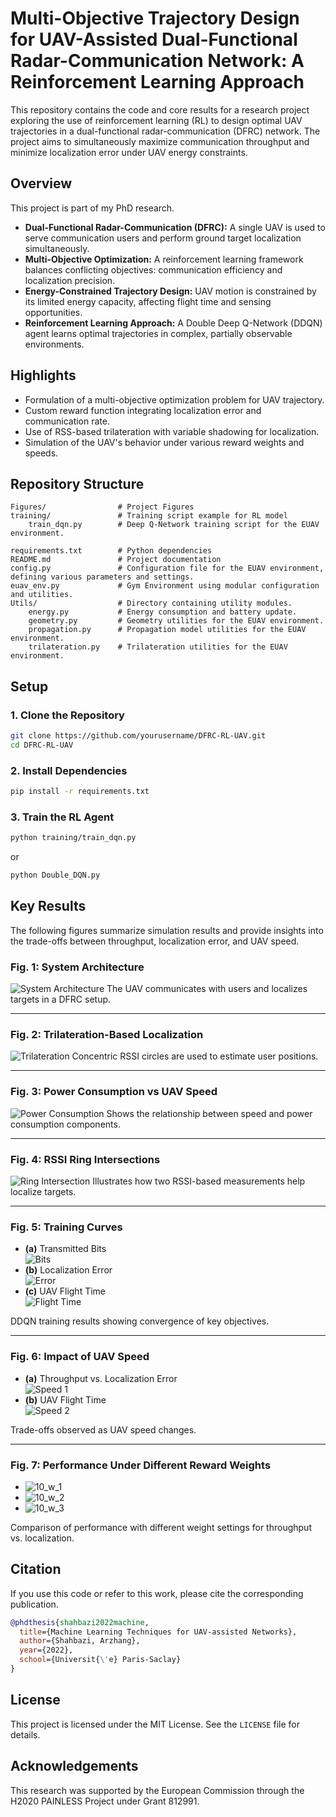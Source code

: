 # Multi-Objective Trajectory Design for UAV-Assisted Dual-Functional Radar-Communication Network: A Reinforcement Learning Approach

This repository contains the code and core results for a research project exploring the use of reinforcement learning (RL) to design optimal UAV trajectories in a dual-functional radar-communication (DFRC) network. The project aims to simultaneously maximize communication throughput and minimize localization error under UAV energy constraints.

## Overview

This project is part of my PhD research.
- **Dual-Functional Radar-Communication (DFRC):** A single UAV is used to serve communication users and perform ground target localization simultaneously.
- **Multi-Objective Optimization:** A reinforcement learning framework balances conflicting objectives: communication efficiency and localization precision.
- **Energy-Constrained Trajectory Design:** UAV motion is constrained by its limited energy capacity, affecting flight time and sensing opportunities.
- **Reinforcement Learning Approach:** A Double Deep Q-Network (DDQN) agent learns optimal trajectories in complex, partially observable environments.

## Highlights

- Formulation of a multi-objective optimization problem for UAV trajectory.
- Custom reward function integrating localization error and communication rate.
- Use of RSS-based trilateration with variable shadowing for localization.
- Simulation of the UAV's behavior under various reward weights and speeds.

## Repository Structure

```
Figures/                # Project Figures
training/               # Training script example for RL model
    train_dqn.py        # Deep Q-Network training script for the EUAV environment.

requirements.txt        # Python dependencies
README.md               # Project documentation
config.py               # Configuration file for the EUAV environment, defining various parameters and settings.
euav_env.py             # Gym Environment using modular configuration and utilities.
Utils/                  # Directory containing utility modules.
    energy.py           # Energy consumption and battery update.
    geometry.py         # Geometry utilities for the EUAV environment.
    propagation.py      # Propagation model utilities for the EUAV environment.
    trilateration.py    # Trilateration utilities for the EUAV environment.
```

## Setup

### 1. Clone the Repository

```bash
git clone https://github.com/yourusername/DFRC-RL-UAV.git
cd DFRC-RL-UAV
```

### 2. Install Dependencies

```bash
pip install -r requirements.txt
```

### 3. Train the RL Agent

```bash
python training/train_dqn.py
```

or

```bash
python Double_DQN.py
```

## Key Results

The following figures summarize simulation results and provide insights into the trade-offs between throughput, localization error, and UAV speed.

### **Fig. 1: System Architecture**
![System Architecture](Figures/fig1.png)
The UAV communicates with users and localizes targets in a DFRC setup.

---

### **Fig. 2: Trilateration-Based Localization**
![Trilateration](Figures/fig2.png)
Concentric RSSI circles are used to estimate user positions.

---

### **Fig. 3: Power Consumption vs UAV Speed**
![Power Consumption](Figures/speed_fig.png)
Shows the relationship between speed and power consumption components.

---

### **Fig. 4: RSSI Ring Intersections**
![Ring Intersection](Figures/fig_4.png)
Illustrates how two RSSI-based measurements help localize targets.

---

### **Fig. 5: Training Curves**
- **(a)** Transmitted Bits  
![Bits](Figures/my_figure_1.png)
- **(b)** Localization Error  
![Error](Figures/my_figure_2.png)
- **(c)** UAV Flight Time  
  ![Flight Time](Figures/my_figure_4.png)

DDQN training results showing convergence of key objectives.

---

### **Fig. 6: Impact of UAV Speed**
- **(a)** Throughput vs. Localization Error  
  ![Speed 1](Figures/new_fig_1.png)
- **(b)** UAV Flight Time  
  ![Speed 2](Figures/new_fig_2.png)

Trade-offs observed as UAV speed changes.

---

### **Fig. 7: Performance Under Different Reward Weights**
- ![10_w_1](Figures/10_w_1.png)
- ![10_w_2](Figures/10_w_2.png)
- ![10_w_3](Figures/10_w_3.png)

Comparison of performance with different weight settings for throughput vs. localization.

## Citation

If you use this code or refer to this work, please cite the corresponding publication.


```bibtex
@phdthesis{shahbazi2022machine,
  title={Machine Learning Techniques for UAV-assisted Networks},
  author={Shahbazi, Arzhang},
  year={2022},
  school={Universit{\'e} Paris-Saclay}
}
```

## License

This project is licensed under the MIT License. See the `LICENSE` file for details.

## Acknowledgements

This research was supported by the European Commission through the H2020 PAINLESS Project under Grant 812991.
